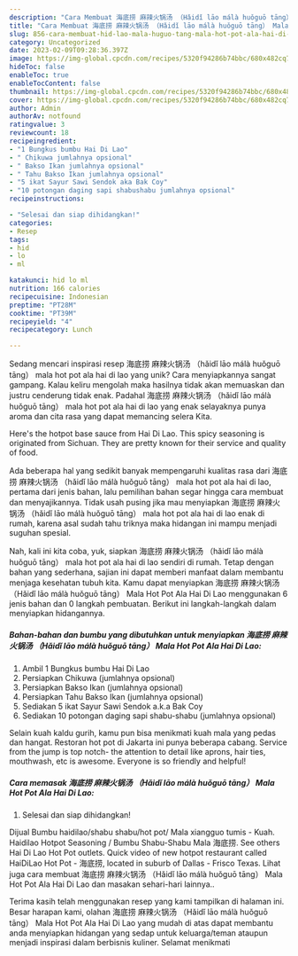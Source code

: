 ```yaml
---
description: "Cara Membuat 海底捞 麻辣火锅汤 （Hǎidǐ lāo málà huǒguō tāng） Mala Hot Pot Ala Hai Di Lao yang Mantap"
title: "Cara Membuat 海底捞 麻辣火锅汤 （Hǎidǐ lāo málà huǒguō tāng） Mala Hot Pot Ala Hai Di Lao yang Mantap"
slug: 856-cara-membuat-hid-lao-mala-huguo-tang-mala-hot-pot-ala-hai-di-lao-yang-mantap
category: Uncategorized
date: 2023-02-09T09:28:36.397Z
image: https://img-global.cpcdn.com/recipes/5320f94286b74bbc/680x482cq70/海底捞-麻辣火锅汤-hǎidǐ-lao-mala-huǒguo-tang-mala-hot-pot-ala-hai-di-lao-foto-resep-utama.jpg
hideToc: false
enableToc: true
enableTocContent: false
thumbnail: https://img-global.cpcdn.com/recipes/5320f94286b74bbc/680x482cq70/海底捞-麻辣火锅汤-hǎidǐ-lao-mala-huǒguo-tang-mala-hot-pot-ala-hai-di-lao-foto-resep-utama.jpg
cover: https://img-global.cpcdn.com/recipes/5320f94286b74bbc/680x482cq70/海底捞-麻辣火锅汤-hǎidǐ-lao-mala-huǒguo-tang-mala-hot-pot-ala-hai-di-lao-foto-resep-utama.jpg
author: Admin
authorAv: notfound
ratingvalue: 3
reviewcount: 18
recipeingredient:
- "1 Bungkus bumbu Hai Di Lao"
- " Chikuwa jumlahnya opsional"
- " Bakso Ikan jumlahnya opsional"
- " Tahu Bakso Ikan jumlahnya opsional"
- "5 ikat Sayur Sawi Sendok aka Bak Coy"
- "10 potongan daging sapi shabushabu jumlahnya opsional"
recipeinstructions:

- "Selesai dan siap dihidangkan!"
categories:
- Resep
tags:
- hid
- lo
- ml

katakunci: hid lo ml 
nutrition: 166 calories
recipecuisine: Indonesian
preptime: "PT28M"
cooktime: "PT39M"
recipeyield: "4"
recipecategory: Lunch

---
```





Sedang mencari inspirasi resep 海底捞 麻辣火锅汤 （hǎidǐ lāo málà huǒguō tāng） mala hot pot ala hai di lao yang unik? Cara menyiapkannya sangat gampang. Kalau keliru mengolah maka hasilnya tidak akan memuaskan dan justru cenderung tidak enak. Padahal 海底捞 麻辣火锅汤 （hǎidǐ lāo málà huǒguō tāng） mala hot pot ala hai di lao yang enak selayaknya punya aroma dan cita rasa yang dapat memancing selera Kita.





Here&#39;s the hotpot base sauce from Hai Di Lao. This spicy seasoning is originated from Sichuan. They are pretty known for their service and quality of food.

Ada beberapa hal yang sedikit banyak mempengaruhi kualitas rasa dari 海底捞 麻辣火锅汤 （hǎidǐ lāo málà huǒguō tāng） mala hot pot ala hai di lao, pertama dari jenis bahan, lalu pemilihan bahan segar hingga cara membuat dan menyajikannya. Tidak usah pusing jika mau menyiapkan 海底捞 麻辣火锅汤 （hǎidǐ lāo málà huǒguō tāng） mala hot pot ala hai di lao enak di rumah, karena asal sudah tahu triknya maka hidangan ini mampu menjadi suguhan spesial.






Nah, kali ini kita coba, yuk, siapkan 海底捞 麻辣火锅汤 （hǎidǐ lāo málà huǒguō tāng） mala hot pot ala hai di lao sendiri di rumah. Tetap dengan bahan yang sederhana, sajian ini dapat memberi manfaat dalam membantu menjaga kesehatan tubuh kita. Kamu dapat menyiapkan 海底捞 麻辣火锅汤 （Hǎidǐ lāo málà huǒguō tāng） Mala Hot Pot Ala Hai Di Lao menggunakan 6 jenis bahan dan 0 langkah pembuatan. Berikut ini langkah-langkah dalam menyiapkan hidangannya.

<!--inarticleads1-->

##### Bahan-bahan dan bumbu yang dibutuhkan untuk menyiapkan 海底捞 麻辣火锅汤 （Hǎidǐ lāo málà huǒguō tāng） Mala Hot Pot Ala Hai Di Lao:

1. Ambil 1 Bungkus bumbu Hai Di Lao
1. Persiapkan  Chikuwa (jumlahnya opsional)
1. Persiapkan  Bakso Ikan (jumlahnya opsional)
1. Persiapkan  Tahu Bakso Ikan (jumlahnya opsional)
1. Sediakan 5 ikat Sayur Sawi Sendok a.k.a Bak Coy
1. Sediakan 10 potongan daging sapi shabu-shabu (jumlahnya opsional)


Selain kuah kaldu gurih, kamu pun bisa menikmati kuah mala yang pedas dan hangat. Restoran hot pot di Jakarta ini punya beberapa cabang. Service from the jump is top notch- the attention to detail like aprons, hair ties, mouthwash, etc is awesome. Everyone is so friendly and helpful! 

<!--inarticleads2-->

##### Cara memasak 海底捞 麻辣火锅汤 （Hǎidǐ lāo málà huǒguō tāng） Mala Hot Pot Ala Hai Di Lao:


1. Selesai dan siap dihidangkan!

Dijual Bumbu haidilao/shabu shabu/hot pot/ Mala xiangguo tumis - Kuah. Haidilao Hotpot Seasoning / Bumbu Shabu-Shabu Mala 海底捞. See others Hai Di Lao Hot Pot outlets. Quick video of new hotpot restaurant called HaiDiLao Hot Pot - 海底捞, located in suburb of Dallas - Frisco Texas. Lihat juga cara membuat 海底捞 麻辣火锅汤 （Hǎidǐ lāo málà huǒguō tāng） Mala Hot Pot Ala Hai Di Lao dan masakan sehari-hari lainnya.. 

Terima kasih telah menggunakan resep yang kami tampilkan di halaman ini. Besar harapan kami, olahan 海底捞 麻辣火锅汤 （Hǎidǐ lāo málà huǒguō tāng） Mala Hot Pot Ala Hai Di Lao yang mudah di atas dapat membantu anda menyiapkan hidangan yang sedap untuk keluarga/teman ataupun menjadi inspirasi dalam berbisnis kuliner. Selamat menikmati
